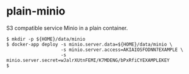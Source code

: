 # plain-minio
S3 compatible service Minio in a plain container.

```
$ mkdir -p ${HOME}/data/minio
$ docker-app deploy -s minio.server.data=${HOME}/data/minio \
                    -s minio.server.access=AKIAIOSFODNN7EXAMPLE \
                    -s minio.server.secret=wJalrXUtnFEMI/K7MDENG/bPxRfiCYEXAMPLEKEY
$
```
